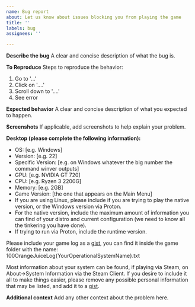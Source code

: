 ```yaml
---
name: Bug report
about: Let us know about issues blocking you from playing the game
title: ''
labels: bug
assignees: ''

---
```


**Describe the bug**
A clear and concise description of what the bug is.

**To Reproduce**
Steps to reproduce the behavior:
1. Go to '...'
2. Click on '....'
3. Scroll down to '....'
4. See error

**Expected behavior**
A clear and concise description of what you expected to happen.

**Screenshots**
If applicable, add screenshots to help explain your problem.

**Desktop (please complete the following information):**
 - OS: [e.g. Windows]
 - Version: [e.g. 22]
 - Specific Version: [e.g. on Windows whatever the big number the command winver outputs]
 - GPU: [e.g. NVIDIA GT 720]
 - CPU: [e.g. Ryzen 3 2200G]
 - Memory: [e.g. 2GB]
 - Game Version: [the one that appears on the Main Menu]
 - If you are using Linux, please include if you are trying to play the native version, or the Windows version via Proton. 
 - For the native version, include the maximum amount of information you can find of your distro and current configuration (we need to know all the tinkering you have done). 
 - If trying to run via Proton, include the runtime version.

Please include your game log as a [gist](https://gist.github.com/), you can find it inside the game folder with the name:
100OrangeJuiceLog{YourOperationalSystemName}.txt

Most information about your system can be found, if playing via Steam, on About->System Information via the Steam Client. If you desire to include it all to make things easier, please remove any possible personal information that may be listed, and add it to a [gist](https://gist.github.com/).


**Additional context**
Add any other context about the problem here.
